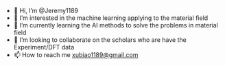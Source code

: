 - 👋 Hi, I’m @Jeremy1189
- 👀 I’m interested in the machine learning applying to the material field
- 🌱 I’m currently learning the AI methods to solve the problems in material field
- 💞️ I’m looking to collaborate on the scholars who are have the Experiment/DFT data 
- 📫 How to reach me xubiao1189@gmail.com

<!---
Jeremy1189/Jeremy1189 is a ✨ special ✨ repository because its `README.md` (this file) appears on your GitHub profile.
You can click the Preview link to take a look at your changes.
--->
